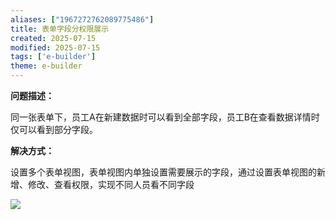 ```yaml
---
aliases: ["1967272762089775486"]
title: 表单字段分权限展示
created: 2025-07-15
modified: 2025-07-15
tags: ['e-builder']
theme: e-builder
---
```


**问题描述：**

同一张表单下，员工A在新建数据时可以看到全部字段，员工B在查看数据详情时仅可以看到部分字段。

**解决方式：**

设置多个表单视图，表单视图内单独设置需要展示的字段，通过设置表单视图的新增、修改、查看权限，实现不同人员看不同字段

![](https://myhelpdoc.oss-cn-heyuan.aliyuncs.com/mdimages/c4018b3ddb1e2143c7766e04a67cbdd9.jpg)
